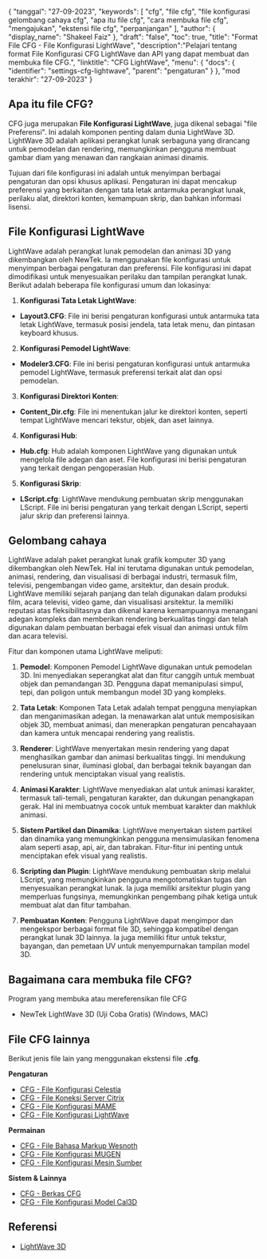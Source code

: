 {
"tanggal": "27-09-2023",
  "keywords": [
"cfg",
"file cfg",
"file konfigurasi gelombang cahaya cfg",
"apa itu file cfg",
"cara membuka file cfg",
"mengajukan",
"ekstensi file cfg",
"perpanjangan"
],
  "author": {
"display_name": "Shakeel Faiz"
},
"draft": "false",
"toc": true,
"title": "Format File CFG - File Konfigurasi LightWave",
  "description":"Pelajari tentang format File Konfigurasi CFG LightWave dan API yang dapat membuat dan membuka file CFG.",
"linktitle": "CFG LightWave",
  "menu": {
    "docs": {
      "identifier": "settings-cfg-lightwave",
"parent": "pengaturan"
}
},
"mod terakhir": "27-09-2023"
}

## Apa itu file CFG?

CFG juga merupakan **File Konfigurasi LightWave**, juga dikenal sebagai "file Preferensi". Ini adalah komponen penting dalam dunia LightWave 3D. LightWave 3D adalah aplikasi perangkat lunak serbaguna yang dirancang untuk pemodelan dan rendering, memungkinkan pengguna membuat gambar diam yang menawan dan rangkaian animasi dinamis.

Tujuan dari file konfigurasi ini adalah untuk menyimpan berbagai pengaturan dan opsi khusus aplikasi. Pengaturan ini dapat mencakup preferensi yang berkaitan dengan tata letak antarmuka perangkat lunak, perilaku alat, direktori konten, kemampuan skrip, dan bahkan informasi lisensi.

## File Konfigurasi LightWave

LightWave adalah perangkat lunak pemodelan dan animasi 3D yang dikembangkan oleh NewTek. Ia menggunakan file konfigurasi untuk menyimpan berbagai pengaturan dan preferensi. File konfigurasi ini dapat dimodifikasi untuk menyesuaikan perilaku dan tampilan perangkat lunak. Berikut adalah beberapa file konfigurasi umum dan lokasinya:

1. **Konfigurasi Tata Letak LightWave**:
    












- **Layout3.CFG**: File ini berisi pengaturan konfigurasi untuk antarmuka tata letak LightWave, termasuk posisi jendela, tata letak menu, dan pintasan keyboard khusus.

2. **Konfigurasi Pemodel LightWave**:
    












- **Modeler3.CFG**: File ini berisi pengaturan konfigurasi untuk antarmuka pemodel LightWave, termasuk preferensi terkait alat dan opsi pemodelan.

3. **Konfigurasi Direktori Konten**:
    












- **Content_Dir.cfg**: File ini menentukan jalur ke direktori konten, seperti tempat LightWave mencari tekstur, objek, dan aset lainnya.

4. **Konfigurasi Hub**:
    












- **Hub.cfg**: Hub adalah komponen LightWave yang digunakan untuk mengelola file adegan dan aset. File konfigurasi ini berisi pengaturan yang terkait dengan pengoperasian Hub.

5. **Konfigurasi Skrip**:
    












- **LScript.cfg**: LightWave mendukung pembuatan skrip menggunakan LScript. File ini berisi pengaturan yang terkait dengan LScript, seperti jalur skrip dan preferensi lainnya.

## Gelombang cahaya

LightWave adalah paket perangkat lunak grafik komputer 3D yang dikembangkan oleh NewTek. Hal ini terutama digunakan untuk pemodelan, animasi, rendering, dan visualisasi di berbagai industri, termasuk film, televisi, pengembangan video game, arsitektur, dan desain produk. LightWave memiliki sejarah panjang dan telah digunakan dalam produksi film, acara televisi, video game, dan visualisasi arsitektur. Ia memiliki reputasi atas fleksibilitasnya dan dikenal karena kemampuannya menangani adegan kompleks dan memberikan rendering berkualitas tinggi dan telah digunakan dalam pembuatan berbagai efek visual dan animasi untuk film dan acara televisi.

Fitur dan komponen utama LightWave meliputi:

1. **Pemodel**: Komponen Pemodel LightWave digunakan untuk pemodelan 3D. Ini menyediakan seperangkat alat dan fitur canggih untuk membuat objek dan pemandangan 3D. Pengguna dapat memanipulasi simpul, tepi, dan poligon untuk membangun model 3D yang kompleks.
    












2. **Tata Letak**: Komponen Tata Letak adalah tempat pengguna menyiapkan dan menganimasikan adegan. Ia menawarkan alat untuk memposisikan objek 3D, membuat animasi, dan menerapkan pengaturan pencahayaan dan kamera untuk mencapai rendering yang realistis.
    












3. **Renderer**: LightWave menyertakan mesin rendering yang dapat menghasilkan gambar dan animasi berkualitas tinggi. Ini mendukung penelusuran sinar, iluminasi global, dan berbagai teknik bayangan dan rendering untuk menciptakan visual yang realistis.
    












4. **Animasi Karakter**: LightWave menyediakan alat untuk animasi karakter, termasuk tali-temali, pengaturan karakter, dan dukungan penangkapan gerak. Hal ini membuatnya cocok untuk membuat karakter dan makhluk animasi.
    












5. **Sistem Partikel dan Dinamika**: LightWave menyertakan sistem partikel dan dinamika yang memungkinkan pengguna mensimulasikan fenomena alam seperti asap, api, air, dan tabrakan. Fitur-fitur ini penting untuk menciptakan efek visual yang realistis.
    












6. **Scripting dan Plugin**: LightWave mendukung pembuatan skrip melalui LScript, yang memungkinkan pengguna mengotomatiskan tugas dan menyesuaikan perangkat lunak. Ia juga memiliki arsitektur plugin yang memperluas fungsinya, memungkinkan pengembang pihak ketiga untuk membuat alat dan fitur tambahan.
    












7. **Pembuatan Konten**: Pengguna LightWave dapat mengimpor dan mengekspor berbagai format file 3D, sehingga kompatibel dengan perangkat lunak 3D lainnya. Ia juga memiliki fitur untuk tekstur, bayangan, dan pemetaan UV untuk menyempurnakan tampilan model 3D.
    












## Bagaimana cara membuka file CFG?

Program yang membuka atau mereferensikan file CFG

- NewTek LightWave 3D (Uji Coba Gratis) (Windows, MAC)

## File CFG lainnya

Berikut jenis file lain yang menggunakan ekstensi file **.cfg**.

**Pengaturan**
- [CFG - File Konfigurasi Celestia](/id/settings/cfg-celestia/)
- [CFG - File Koneksi Server Citrix](/id/settings/cfg-citrix/)
- [CFG - File Konfigurasi MAME](/id/settings/cfg-mame/)
- [CFG - File Konfigurasi LightWave](/id/settings/cfg-lightwave/)

**Permainan**
- [CFG - File Bahasa Markup Wesnoth](/id/game/cfg-wesnoth/)
- [CFG - File Konfigurasi MUGEN](/id/game/cfg-mugen/)
- [CFG - File Konfigurasi Mesin Sumber](/id/game/cfg-sourceengine/)

**Sistem & Lainnya**
- [CFG - Berkas CFG](/id/system/cfg/)
- [CFG - File Konfigurasi Model Cal3D](/id/misc/cfg-cal3d/)

## Referensi
* [LightWave 3D](https://en.wikipedia.org/wiki/LightWave_3D)
